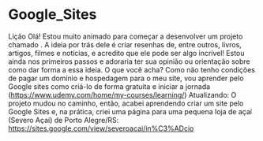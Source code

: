 # Google_Sites
Lição
Olá! Estou muito animado para começar a desenvolver um projeto chamado <Resenhas>. A ideia por trás dele é criar resenhas de, entre outros, livros, artigos, filmes e notícias, e acredito que ele pode ser algo incrível! Estou ainda nos primeiros passos e adoraria ter sua opinião ou orientação sobre como dar forma a essa ideia. O que você acha? Como não tenho condições de pagar um domínio e hospedagem para o meu site, vou aprender pelo Google sites como criá-lo de forma gratuita e iniciar a jornada (https://www.udemy.com/home/my-courses/learning/)
Atualizando: O projeto mudou no caminho, então, acabei aprendendo criar um site pelo Google Sites e, na prática, criei uma página para uma pequena loja de açaí (Severo Açaí) de Porto Alegre/RS: https://sites.google.com/view/severoacai/in%C3%ADcio

